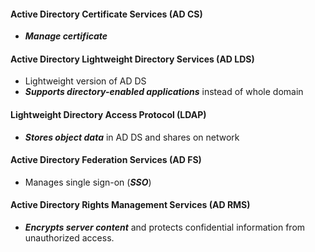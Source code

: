 #### Active Directory Certificate Services (AD CS)
- ***Manage certificate***

#### Active Directory Lightweight Directory Services (AD LDS)
- Lightweight version of AD DS
- ***Supports directory-enabled applications*** instead of whole domain

#### Lightweight Directory Access Protocol (LDAP)
- ***Stores object data*** in AD DS and shares on network

#### Active Directory Federation Services (AD FS)
- Manages single sign-on (***SSO***) 

#### Active Directory Rights Management Services (AD RMS)
- ***Encrypts server content*** and protects confidential information from unauthorized access.